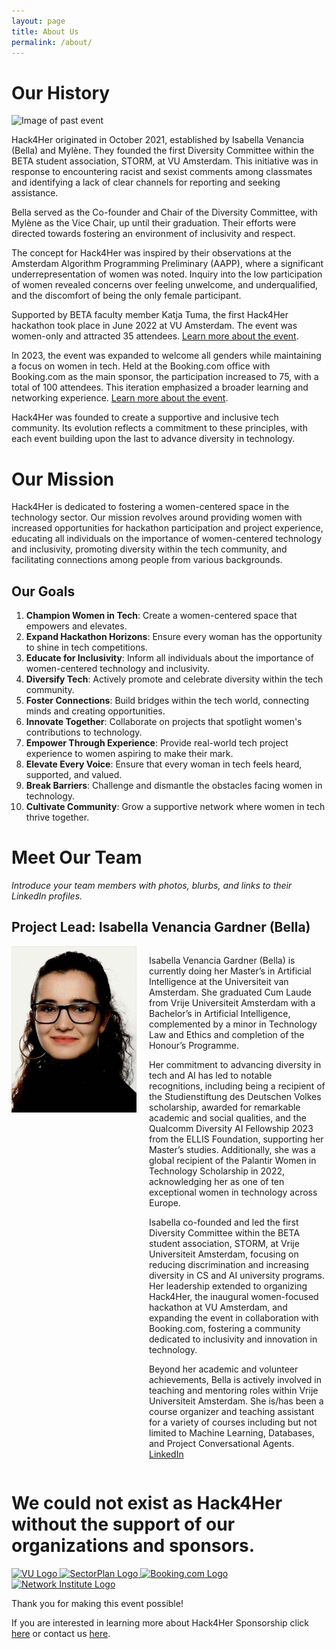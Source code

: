 ```yaml
---
layout: page
title: About Us
permalink: /about/
---
```


# Our History
![Image of past event](/assets/images/past-event.jpg)


Hack4Her originated in October 2021, established by Isabella Venancia (Bella) and Mylène. They founded the first Diversity Committee within the BETA student association, STORM, at VU Amsterdam. This initiative was in response to encountering racist and sexist comments among classmates and identifying a lack of clear channels for reporting and seeking assistance.

Bella served as the Co-founder and Chair of the Diversity Committee, with Mylène as the Vice Chair, up until their graduation. Their efforts were directed towards fostering an environment of inclusivity and respect.

The concept for Hack4Her was inspired by their observations at the Amsterdam Algorithm Programming Preliminary (AAPP), where a significant underrepresentation of women was noted. Inquiry into the low participation of women revealed concerns over feeling unwelcome, and underqualified, and the discomfort of being the only female participant.

Supported by BETA faculty member Katja Tuma, the first Hack4Her hackathon took place in June 2022 at VU Amsterdam. The event was women-only and attracted 35 attendees. [Learn more about the event](#).

In 2023, the event was expanded to welcome all genders while maintaining a focus on women in tech. Held at the Booking.com office with Booking.com as the main sponsor, the participation increased to 75, with a total of 100 attendees. This iteration emphasized a broader learning and networking experience. [Learn more about the event](#).

Hack4Her was founded to create a supportive and inclusive tech community. Its evolution reflects a commitment to these principles, with each event building upon the last to advance diversity in technology.


# Our Mission

Hack4Her is dedicated to fostering a women-centered space in the technology sector. Our mission revolves around providing women with increased opportunities for hackathon participation and project experience, educating all individuals on the importance of women-centered technology and inclusivity, promoting diversity within the tech community, and facilitating connections among people from various backgrounds.

## Our Goals

1. **Champion Women in Tech**: Create a women-centered space that empowers and elevates.
2. **Expand Hackathon Horizons**: Ensure every woman has the opportunity to shine in tech competitions.
3. **Educate for Inclusivity**: Inform all individuals about the importance of women-centered technology and inclusivity.
4. **Diversify Tech**: Actively promote and celebrate diversity within the tech community.
5. **Foster Connections**: Build bridges within the tech world, connecting minds and creating opportunities.
6. **Innovate Together**: Collaborate on projects that spotlight women's contributions to technology.
7. **Empower Through Experience**: Provide real-world tech project experience to women aspiring to make their mark.
8. **Elevate Every Voice**: Ensure that every woman in tech feels heard, supported, and valued.
9. **Break Barriers**: Challenge and dismantle the obstacles facing women in technology.
10. **Cultivate Community**: Grow a supportive network where women in tech thrive together.


# Meet Our Team
*Introduce your team members with photos, blurbs, and links to their LinkedIn profiles.*



## Project Lead: Isabella Venancia Gardner (Bella)

<div style="display: flex; align-items: flex-start;">
  <img src="assets/images/2707838.jpg" alt="Isabella Venancia Gardner" style="width: 200px; height: auto; margin-right: 20px;">
  <div>
  <p>Isabella Venancia Gardner (Bella) is currently doing her Master’s in Artificial Intelligence at the Universiteit van Amsterdam. She graduated Cum Laude from Vrije Universiteit Amsterdam with a Bachelor’s in Artificial Intelligence, complemented by a minor in Technology Law and Ethics and completion of the Honour’s Programme.

Her commitment to advancing diversity in tech and AI has led to notable recognitions, including being a recipient of the Studienstiftung des Deutschen Volkes scholarship, awarded for remarkable academic and social qualities, and the Qualcomm Diversity AI Fellowship 2023 from the ELLIS Foundation, supporting her Master’s studies. Additionally, she was a global recipient of the Palantir Women in Technology Scholarship in 2022, acknowledging her as one of ten exceptional women in technology across Europe.

Isabella co-founded and led the first Diversity Committee within the BETA student association, STORM, at Vrije Universiteit Amsterdam, focusing on reducing discrimination and increasing diversity in CS and AI university programs. Her leadership extended to organizing Hack4Her, the inaugural women-focused hackathon at VU Amsterdam, and expanding the event in collaboration with Booking.com, fostering a community dedicated to inclusivity and innovation in technology.

Beyond her academic and volunteer achievements, Bella is actively involved in teaching and mentoring roles within Vrije Universiteit Amsterdam. She is/has been a course organizer and teaching assistant for a variety of courses including but not limited to Machine Learning, Databases, and Project Conversational Agents.
[LinkedIn](www.linkedin.com/in/ivgardner)
</p>
 </div>
</div>



# We could not exist as Hack4Her without the support of our organizations and sponsors.


<a href="https://www.vu.nl">
    <img src="https://assets.vu.nl/d8b6f1f5-816c-005b-1dc1-e363dd7ce9a5/f421a17a-498d-48e7-bae6-ba6fae122d72/VU_logo_RGB-01.png" alt="VU Logo" width="150"/>
</a>
<a href="https://www.sectorplan-betatechniek.nl/">
    <img src="https://www.sectorplan-betatechniek.nl/themes/custom/sectorplan_bt/assets/images/twitter-image-default.png" alt="SectorPlan Logo" width="150"/>
</a>
<a href="https://www.booking.com/">
    <img src="https://upload.wikimedia.org/wikipedia/commons/thumb/b/be/Booking.com_logo.svg/2560px-Booking.com_logo.svg.png" alt="Booking.com Logo" width="150"/>
</a>
<a href="https://networkinstitute.org/">
    <img src="https://www.ivanomalavolta.com/wp-content/uploads/2021/08/NI_logo-1024x513.png" alt="Network Institute Logo" width="150"/>
</a>

Thank you for making this event possible! 

If you are interested in learning more about Hack4Her Sponsorship click [here](/sponsors/) or contact us [here](mailto:hack4her2024@gmail.com).

